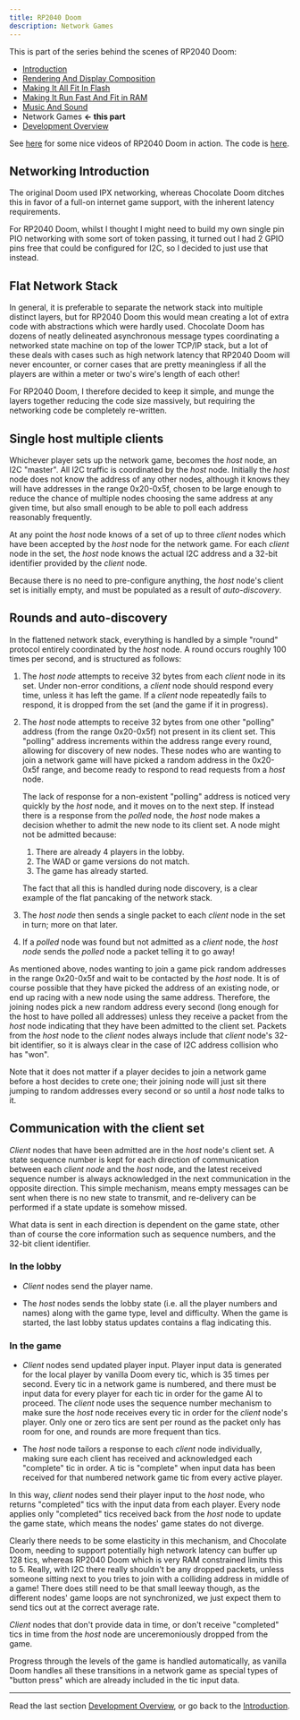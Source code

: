 ```yaml
---
title: RP2040 Doom
description: Network Games
---
```


This is part of the series behind the scenes of RP2040 Doom:

* [Introduction](index.md)
* [Rendering And Display Composition](rendering.md)
* [Making It All Fit In Flash](flash.md)
* [Making It Run Fast And Fit in RAM](speed_and_ram.md)
* [Music And Sound](sound.md)
* Network Games **<- this part**
* [Development Overview](dev_overview.md)

See [here](https://www.youtube.com/playlist?list=PL-_wCtHUfdDPi7i-4OIy5iQjQ3QSqq1Mh) for some nice videos of
RP2040 Doom in action. The code is [here](https://github.com/kilograham/rp2040-doom).

## Networking Introduction

The original Doom used IPX networking, whereas Chocolate Doom ditches this in favor of a full-on internet game 
support, with the inherent latency requirements.

For RP2040 Doom, whilst I thought I might need to build my own single pin PIO networking with some sort of token 
passing, it turned out I had 2 GPIO pins free that could be configured for I2C, so I decided to just use that 
instead.

## Flat Network Stack

In general, it is preferable to separate the network stack into multiple distinct layers, but for RP2040 Doom 
this would mean creating a lot of extra code with abstractions which were hardly used. 
Chocolate Doom has 
dozens of neatly delineated 
asynchronous message types coordinating a networked state machine on top of the lower TCP/IP stack, but a lot of 
these deals with cases such as high network latency that RP2040 Doom will never encounter, or corner cases that are 
pretty meaningless if all the players are within a meter or two's wire's length of each other!

For RP2040 
Doom, I therefore decided to keep it simple, and munge the layers together reducing the code size massively, but 
requiring the networking code be completely re-written. 

## Single host multiple clients

Whichever player sets up the network game, becomes the *host* node, an I2C "master". All I2C traffic is coordinated by 
the *host* node. Initially the *host* node does not know the address of any other nodes, although it knows they will 
have addresses in the 
range 0x20-0x5f, chosen to be large enough to reduce the chance of multiple nodes choosing the same address at any 
given time, but 
also small enough 
to be able to poll each address reasonably frequently.

At any point the *host* node knows of a set of up to three *client* nodes which have been accepted by the *host* node 
for the network game. For each *client* node in the set, the *host* node knows the actual I2C address and a 32-bit 
identifier provided by the *client* node.

Because there is no need to pre-configure anything, the *host* node's client set is initially empty, and must be 
populated as a result of *auto-discovery*.

## Rounds and auto-discovery

In the flattened network stack, everything is handled by a simple "round" protocol entirely coordinated by the 
*host* node. A round occurs roughly 100 times per second, and is structured as follows:

1. The *host node* attempts to receive 32 bytes from each *client* node in its set. Under non-error conditions, a 
   *client* node should respond every time, unless it has left the game. If a *client* node repeatedly fails to 
   respond, it is dropped from the set (and the game if it in progress).

2. The *host* node attempts to receive 32 bytes from one other "polling" address (from the range 0x20-0x5f) not 
   present in its client set. This "polling" address increments within the address range every round, allowing for 
   discovery of new nodes. These nodes who are wanting to join a network game will have picked a 
   random address in the 0x20-0x5f range, and become ready to respond to read requests from a *host* node.

   The lack of response for a non-existent "polling" address is noticed very quickly by 
   the *host* node, and it moves on to the next step. If instead there is a response from the *polled* node, the 
   *host* node makes a decision whether to admit the new node to its client set. A node might not be admitted 
   because:

   1. There are already 4 players in the lobby.
   2. The WAD or game versions do not match.
   3. The game has already started.
   
   The fact that all this is handled during node discovery, is a clear example of the flat pancaking of the network 
   stack.

3. The *host node* then sends a single packet to each *client* node in the set in turn; more on that later.

4. If a *polled* node was found but not admitted as a *client* node, the *host node* sends the *polled* node a packet 
   telling it to go away!

As mentioned above, nodes wanting to join a game pick random addresses in the range 0x20-0x5f and wait to be 
contacted by the *host* node. It is of course possible that they have picked the address of an existing node, or end 
up racing 
with a new node 
using the same address. Therefore, the joining nodes pick a new random address every second (long enough for the 
host to have polled all addresses) unless they receive a packet from the *host* node indicating that they have been 
admitted to the client set. Packets from the *host* node to the *client* nodes always include that *client* node's 
32-bit identifier, so it is always clear in the case of I2C address collision who has "won".

Note that it does not matter if a player decides to join a network game before a host decides to crete one; 
their joining node will just sit there jumping to random addresses every second or so until a *host* node talks to it.

## Communication with the client set

*Client* nodes that have been admitted are in the *host* node's client set. A state sequence number is kept for each 
direction of communication between each *client node* and the *host* node, and the latest received sequence number 
is always acknowledged in the next communication in the opposite direction. This simple mechanism, means empty 
messages can be sent when there is no new state to transmit, and re-delivery can be performed if a state update is 
somehow missed.

What data is sent in each direction is dependent on the game state, other than of course the core information such 
as sequence numbers, and the 32-bit client identifier.

### In the lobby

* *Client* nodes send the player name.

* The *host* nodes sends the lobby state (i.e. all the player numbers and names) along with the game type, level and 
  difficulty. When the game 
  is started, the last 
  lobby status updates contains a flag indicating this.

### In the game

* *Client* nodes send updated player input. Player input data is generated for the local player by vanilla Doom every 
  tic, which is 35 times per second. Every tic in a network game is numbered, and there must be input data for every 
  player for each tic in order for the game AI to proceed. The *client*  node uses the sequence number mechanism to 
  make sure the 
  *host* node
  receives 
  every tic in order
  for the *client* node's player. Only one or zero tics are sent per round as the packet only has room for one, and 
  rounds are more 
  frequent than tics.

* The *host* node tailors a response to each *client* node individually, making sure each client has received and 
  acknowledged each "complete" tic in order. A tic is "complete" when input data has 
  been received for that numbered network game tic from every active player.

In this way, *client* nodes send their player input to the *host* node, who returns "completed" tics with the input 
data from each player. Every node applies only "completed" tics received back from the *host* node to update the 
game state, which means the nodes' game states do not diverge.

Clearly there needs to be some elasticity in this mechanism, and Chocolate Doom, needing to support potentially 
high network latency can buffer up 128 tics, whereas RP2040 Doom which is very RAM constrained limits this 
to 5. 
Really, 
with I2C
there really shouldn't be any dropped packets, unless someone sitting next to you tries to join with a colliding 
address in middle of a game! 
There 
does still need to be that small leeway though, as the different nodes' game loops are not synchronized, we just 
expect them to send tics out at the correct average rate.

*Client* nodes that don't provide data in time, or don't receive "completed" tics in time from the *host* node are 
unceremoniously dropped from the game.

Progress through the levels of the game is handled automatically, as vanilla Doom handles all these transitions in a 
network game as special types of "button press" which are already included in the tic input data.

---

Read the last section [Development Overview](dev_overview.md), or go back to the [Introduction](index.md).